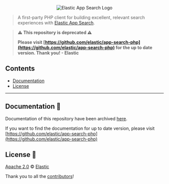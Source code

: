 <p align="center"><img src="https://github.com/swiftype/swiftype-app-search-php/blob/master/logo-app-search.png?raw=true" alt="Elastic App Search Logo"></p>

> A first-party PHP client for building excellent, relevant search experiences with [Elastic App Search](https://www.elastic.co/cloud/app-search-service).

> **⚠️ This repository is deprecated ⚠️**
>
> **Please visit [https://github.com/elastic/app-search-php](https://github.com/elastic/app-search-php) for the up to date version. Thank you! - Elastic**

## Contents

- [Documentation](#documentation-)
- [License](#license-)

***

## Documentation 📖

Documentation of this repository have been archived [here](docs/Usage.md).

If you want to find the documentation for up to date version, please visit [https://github.com/elastic/app-search-php](https://github.com/elastic/app-search-php)

## License 📗

[Apache 2.0](https://github.com/swiftype/swiftype-app-search-php/blob/master/LICENSE) © [Elastic](https://github.com/elastic)

Thank you to all the [contributors](https://github.com/swiftype/swiftype-app-search-php/graphs/contributors)!
